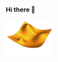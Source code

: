 ### Hi there 👋

<!--
**GoldPapaya/GoldPapaya** is a ✨ _special_ ✨ repository because its `README.md` (this file) appears on your GitHub profile.

Here are some ideas to get you started:

- 🔭 I’m currently working on ...
- 🌱 I’m currently learning ...
- 👯 I’m looking to collaborate on ...
- 🤔 I’m looking for help with ...
- 💬 Ask me about ...
- 📫 How to reach me: ...
- 😄 Pronouns: ...
- ⚡ Fun fact: ...
-->
<a href="https://github.com/GoldPapaya/GoldPapaya/blob/main/Gradient_descent.gif" target="blank"><img align="center" src="https://github.com/GoldPapaya/GoldPapaya/blob/main/Gradient_descent.gif" height="100" /></a>
